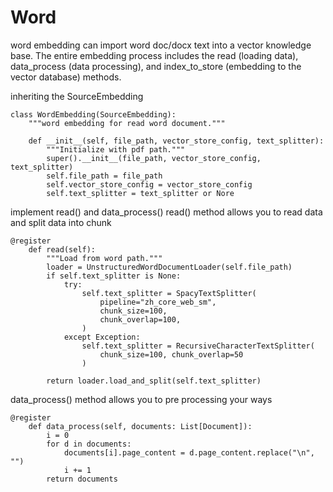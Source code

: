Word
==================================
word embedding can import word doc/docx text into a vector knowledge base. The entire embedding process includes the read (loading data), data_process (data processing), and index_to_store (embedding to the vector database) methods.

inheriting the SourceEmbedding
```
class WordEmbedding(SourceEmbedding):
    """word embedding for read word document."""

    def __init__(self, file_path, vector_store_config, text_splitter):
        """Initialize with pdf path."""
        super().__init__(file_path, vector_store_config, text_splitter)
        self.file_path = file_path
        self.vector_store_config = vector_store_config
        self.text_splitter = text_splitter or Nore
```

implement read() and data_process()
read() method allows you to read data and split data into chunk
```
@register
    def read(self):
        """Load from word path."""
        loader = UnstructuredWordDocumentLoader(self.file_path)
        if self.text_splitter is None:
            try:
                self.text_splitter = SpacyTextSplitter(
                    pipeline="zh_core_web_sm",
                    chunk_size=100,
                    chunk_overlap=100,
                )
            except Exception:
                self.text_splitter = RecursiveCharacterTextSplitter(
                    chunk_size=100, chunk_overlap=50
                )

        return loader.load_and_split(self.text_splitter)
```
data_process() method allows you to pre processing your ways
```
@register
    def data_process(self, documents: List[Document]):
        i = 0
        for d in documents:
            documents[i].page_content = d.page_content.replace("\n", "")
            i += 1
        return documents
```
